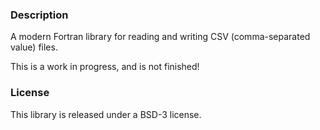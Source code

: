 ### Description

A modern Fortran library for reading and writing CSV (comma-separated value) files.

This is a work in progress, and is not finished!

### License

This library is released under a BSD-3 license.
